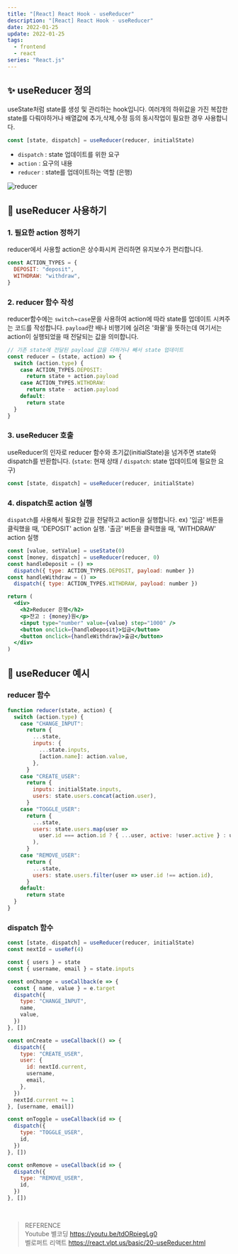 ```yaml
---
title: "[React] React Hook - useReducer"
description: "[React] React Hook - useReducer"
date: 2022-01-25
update: 2022-01-25
tags:
  - frontend
  - react
series: "React.js"
---
```


## ✨ useReducer 정의

useState처럼 state를 생성 및 관리하는 hook입니다. 여러개의 하위값을 가진 복잡한 state를 다뤄야하거나 배열값에 추가,삭제,수정 등의 동시작업이 필요한 경우 사용합니다.

```jsx
const [state, dispatch] = useReducer(reducer, initialState)
```

- `dispatch` : state 업데이트를 위한 요구
- `action` : 요구의 내용
- `reducer` : state를 업데이트하는 역할 (은행)

![reducer](https://user-images.githubusercontent.com/68415905/156757818-b586bdeb-e253-4466-80eb-0b9af175d2e9.JPG)

## 🔎 useReducer 사용하기

### 1. 필요한 action 정하기

reducer에서 사용할 action은 상수화시켜 관리하면 유지보수가 편리합니다.

```jsx
const ACTION_TYPES = {
  DEPOSIT: "deposit",
  WITHDRAW: "withdraw",
}
```

### 2. reducer 함수 작성

reducer함수에는 `switch`~`case`문을 사용하여 action에 따라 state를 업데이트 시켜주는 코드를 작성합니다. `payload`란 배나 비행기에 실려온 '화물'을 뜻하는데 여기서는 action이 실행되었을 때 전달되는 값을 의미합니다.

```jsx
// 기존 state에 전달된 payload 값을 더하거나 빼서 state 업데이트
const reducer = (state, action) => {
  switch (action.type) {
    case ACTION_TYPES.DEPOSIT:
      return state + action.payload
    case ACTION_TYPES.WITHDRAW:
      return state - action.payload
    default:
      return state
  }
}
```

### 3. useReducer 호출

useReducer의 인자로 reducer 함수와 초기값(initialState)을 넘겨주면 state와 dispatch를 반환합니다. (`state`: 현재 상태 / `dispatch`: state 업데이트에 필요한 요구)

```jsx
const [state, dispatch] = useReducer(reducer, initialState)
```

### 4. dispatch로 action 실행

`dispatch`를 사용해서 필요한 값을 전달하고 action을 실행합니다. ex) '입금' 버튼을 클릭했을 때, 'DEPOSIT' action 실행. '출금' 버튼을 클릭했을 때, 'WITHDRAW' action 실행

```jsx
const [value, setValue] = useState(0)
const [money, dispatch] = useReducer(reducer, 0)
const handleDeposit = () =>
  dispatch({ type: ACTION_TYPES.DEPOSIT, payload: number })
const handleWithdraw = () =>
  dispatch({ type: ACTION_TYPES.WITHDRAW, payload: number })

return (
  <div>
    <h2>Reducer 은행</h2>
    <p>잔고 : {money}원</p>
    <input type="number" value={value} step="1000" />
    <button onclick={handleDeposit}>입금</button>
    <button onclick={handleWithdraw}>출금</button>
  </div>
)
```

## 🧐 useReducer 예시

### reducer 함수

```jsx
function reducer(state, action) {
  switch (action.type) {
    case "CHANGE_INPUT":
      return {
        ...state,
        inputs: {
          ...state.inputs,
          [action.name]: action.value,
        },
      }
    case "CREATE_USER":
      return {
        inputs: initialState.inputs,
        users: state.users.concat(action.user),
      }
    case "TOGGLE_USER":
      return {
        ...state,
        users: state.users.map(user =>
          user.id === action.id ? { ...user, active: !user.active } : user
        ),
      }
    case "REMOVE_USER":
      return {
        ...state,
        users: state.users.filter(user => user.id !== action.id),
      }
    default:
      return state
  }
}
```

### dispatch 함수

```jsx
const [state, dispatch] = useReducer(reducer, initialState)
const nextId = useRef(4)

const { users } = state
const { username, email } = state.inputs

const onChange = useCallback(e => {
  const { name, value } = e.target
  dispatch({
    type: "CHANGE_INPUT",
    name,
    value,
  })
}, [])

const onCreate = useCallback(() => {
  dispatch({
    type: "CREATE_USER",
    user: {
      id: nextId.current,
      username,
      email,
    },
  })
  nextId.current += 1
}, [username, email])

const onToggle = useCallback(id => {
  dispatch({
    type: "TOGGLE_USER",
    id,
  })
}, [])

const onRemove = useCallback(id => {
  dispatch({
    type: "REMOVE_USER",
    id,
  })
}, [])
```

<br/>

> REFERENCE<br /> Youtube 별코딩 https://youtu.be/tdORpiegLg0<br/>벨로퍼트 리액트 https://react.vlpt.us/basic/20-useReducer.html
